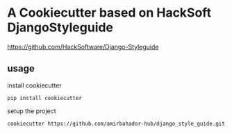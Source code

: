 # A Cookiecutter based on HackSoft DjangoStyleguide

https://github.com/HackSoftware/Django-Styleguide

## usage

install cookiecutter
```
pip install cookiecutter
```

setup the project
```
cookiecutter https://github.com/amirbahador-hub/django_style_guide.git
```
